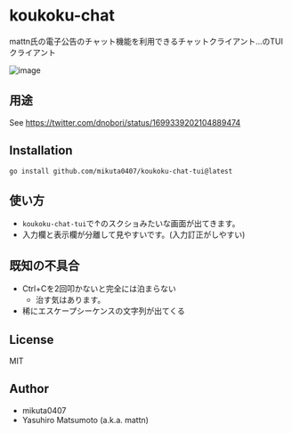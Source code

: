 # koukoku-chat

mattn氏の電子公告のチャット機能を利用できるチャットクライアント…のTUIクライアント

![image](https://github.com/mikuta0407/koukoku-chat-tui/assets/13357430/8a2cf2c8-988e-4771-becc-1868ee2fa066)

## 用途

See https://twitter.com/dnobori/status/1699339202104889474

## Installation

```
go install github.com/mikuta0407/koukoku-chat-tui@latest
```

## 使い方

- `koukoku-chat-tui`で↑のスクショみたいな画面が出てきます。
- 入力欄と表示欄が分離して見やすいです。(入力訂正がしやすい)

## 既知の不具合

- Ctrl+Cを2回叩かないと完全には泊まらない
  - 治す気はあります。
- 稀にエスケープシーケンスの文字列が出てくる

## License

MIT

## Author

- mikuta0407
- Yasuhiro Matsumoto (a.k.a. mattn)
